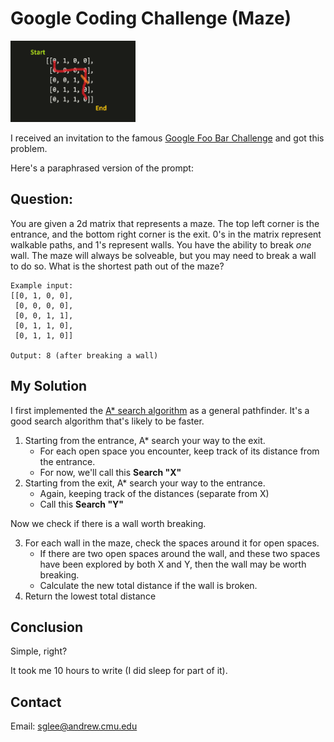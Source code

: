 # Google Coding Challenge (Maze)

<img src="maze_example.png" width="200" height="130">

I received an invitation to the famous [Google Foo Bar Challenge](https://www.geeksforgeeks.org/google-foo-bar-challenge/) and got this problem.

Here's a paraphrased version of the prompt:

## Question:
You are given a 2d matrix that represents a maze. The top left corner is the entrance, and the bottom right corner is the exit. 0's in the matrix represent walkable paths, and 1's represent walls. You have the ability to break *one* wall. The maze will always be solveable, but you may need to break a wall to do so. What is the shortest path out of the maze?

```
Example input:
[[0, 1, 0, 0],
 [0, 0, 0, 0],
 [0, 0, 1, 1],
 [0, 1, 1, 0],
 [0, 1, 1, 0]]

Output: 8 (after breaking a wall)
```

## My Solution
I first implemented the [A* search algorithm](https://en.wikipedia.org/wiki/A*_search_algorithm) as a general pathfinder. It's a good search algorithm that's likely to be faster.

1. Starting from the entrance, A* search your way to the exit.
    * For each open space you encounter, keep track of its distance from the entrance.
    * For now, we'll call this **Search "X"**
2. Starting from the exit, A* search your way to the entrance.
    * Again, keeping track of the distances (separate from X)
    * Call this **Search "Y"**

Now we check if there is a wall worth breaking.

3. For each wall in the maze, check the spaces around it for open spaces.
    * If there are two open spaces around the wall, and these two spaces have been explored by both X and Y, then the wall may be worth breaking.
    * Calculate the new total distance if the wall is broken.
4. Return the lowest total distance


## Conclusion
Simple, right?

It took me 10 hours to write (I did sleep for part of it).

## Contact
Email: sglee@andrew.cmu.edu
